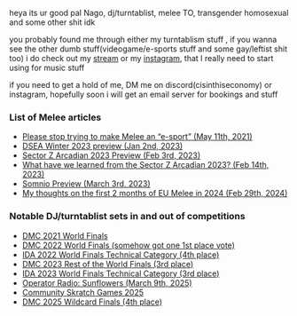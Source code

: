 heya its ur good pal Nago, dj/turntablist, melee TO, transgender homosexual and some other shit idk

you probably found me through either my turntablism stuff , if you wanna see the other dumb stuff(videogame/e-sports stuff and some gay/leftist shit too) i do check out my [stream](https://twitch.tv/cisinthiseconomy) or my [instagram](https://instagram.com/cisinthiseconomy), that I really need to start using for music stuff

if you need to get a hold of me, DM me on discord(cisinthiseconomy) or instagram, hopefully soon i will get an email server for bookings and stuff

### List of Melee articles
- [Please stop trying to make Melee an “e-sport” (May 11th, 2021)](/ComparativeMeleeEssay)
- [DSEA Winter 2023 preview (Jan 2nd, 2023)](/DSEAWinter2023Preview)
- [Sector Z Arcadian 2023 Preview (Feb 3rd, 2023)](/SectorZArcadianPreview)
- [What have we learned from the Sector Z Arcadian 2023? (Feb 14th, 2023)](/ArcadianRetrospective)
- [Somnio Preview (March 3rd, 2023)](/SomnioPreview)
- [My thoughts on the first 2 months of EU Melee in 2024 (Feb 29th, 2024)](/MeleeFeb2024Thoughts)

### Notable DJ/turntablist sets in and out of competitions 
- [DMC 2021 World Finals](https://www.youtube.com/watch?v=CQ0OK4ZkOMw)
- [DMC 2022 World Finals (somehow got one 1st place vote)](https://www.youtube.com/watch?v=RhEFhCmLMVg)
- [IDA 2022 World Finals Technical Category (4th place)](https://www.youtube.com/watch?v=AZjII7lV2mo)
- [DMC 2023 Rest of the World Finals (3rd place)](https://www.youtube.com/watch?v=6v7W1PyleAQ)
- [IDA 2023 World Finals Technical Category (3rd place)](https://www.youtube.com/watch?v=PRw1NHKFJiA)
- [Operator Radio: Sunflowers (March 9th, 2025)](https://www.youtube.com/watch?v=XnkVD_vqMDk)
- [Community Skratch Games 2025](https://www.youtube.com/watch?v=-nxv5s4ZrMw)
- [DMC 2025 Wildcard Finals (4th place)](https://www.youtube.com/watch?v=JfRZmgToQxM)
